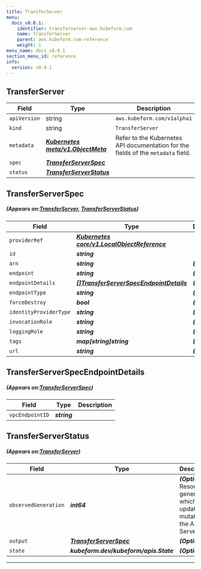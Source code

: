 ```yaml
---
title: TransferServer
menu:
  docs_v0.0.1:
    identifier: transferserver-aws.kubeform.com
    name: TransferServer
    parent: aws.kubeform.com-reference
    weight: 1
menu_name: docs_v0.0.1
section_menu_id: reference
info:
  version: v0.0.1
---
```


## TransferServer
| Field | Type | Description |
| ------ | ----- | ----------- |
| `apiVersion` | string | `aws.kubeform.com/v1alpha1` |
|    `kind` | string | `TransferServer` |
| `metadata` | ***[Kubernetes meta/v1.ObjectMeta](https://kubernetes.io/docs/reference/generated/kubernetes-api/v1.13/#objectmeta-v1-meta)***|Refer to the Kubernetes API documentation for the fields of the `metadata` field.|
| `spec` | ***[TransferServerSpec](#TransferServerSpec)***||
| `status` | ***[TransferServerStatus](#TransferServerStatus)***||
## TransferServerSpec
##### (Appears on:[TransferServer](#TransferServer), [TransferServerStatus](#TransferServerStatus))
| Field | Type | Description |
| ------ | ----- | ----------- |
| `providerRef` | ***[Kubernetes core/v1.LocalObjectReference](https://kubernetes.io/docs/reference/generated/kubernetes-api/v1.13/#localobjectreference-v1-core)***||
| `id` | ***string***||
| `arn` | ***string***| ***(Optional)*** |
| `endpoint` | ***string***| ***(Optional)*** |
| `endpointDetails` | ***[[]TransferServerSpecEndpointDetails](#TransferServerSpecEndpointDetails)***| ***(Optional)*** |
| `endpointType` | ***string***| ***(Optional)*** |
| `forceDestroy` | ***bool***| ***(Optional)*** |
| `identityProviderType` | ***string***| ***(Optional)*** |
| `invocationRole` | ***string***| ***(Optional)*** |
| `loggingRole` | ***string***| ***(Optional)*** |
| `tags` | ***map[string]string***| ***(Optional)*** |
| `url` | ***string***| ***(Optional)*** |
## TransferServerSpecEndpointDetails
##### (Appears on:[TransferServerSpec](#TransferServerSpec))
| Field | Type | Description |
| ------ | ----- | ----------- |
| `vpcEndpointID` | ***string***||
## TransferServerStatus
##### (Appears on:[TransferServer](#TransferServer))
| Field | Type | Description |
| ------ | ----- | ----------- |
| `observedGeneration` | ***int64***| ***(Optional)*** Resource generation, which is updated on mutation by the API Server.|
| `output` | ***[TransferServerSpec](#TransferServerSpec)***| ***(Optional)*** |
| `state` | ***kubeform.dev/kubeform/apis.State***| ***(Optional)*** |
---
